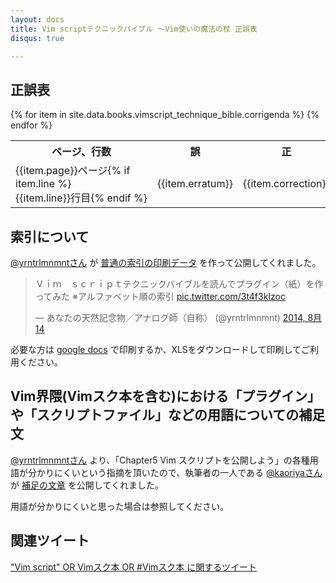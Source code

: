 ```yaml
---
layout: docs
title: Vim scriptテクニックバイブル ～Vim使いの魔法の杖 正誤表
disqus: true

---
```


## 正誤表

<table class="vstb-corrigenda">
<tr>
  <th>ページ、行数</th>
  <th>誤</th>
  <th>正</th>
  <th>解説/言い訳</th>
</tr>
{% for item in site.data.books.vimscript_technique_bible.corrigenda %}
<tr>
  <td><nobr>{{item.page}}ページ</nobr>{% if item.line %} <nobr>{{item.line}}行目{% endif %}</nobr></td>
  <td>{{item.erratum}}</td>
  <td>{{item.correction}}</td>
  <td>{{item.excuse}}</td>
</tr>
{% endfor %}
</table>

## <a name="normal-index"><a>索引について

[@yrntrlmnmntさん](https://twitter.com/yrntrlmnmnt) が [普通の索引の印刷データ](http://vim-jp.org/docs/books/vimscript-technique-bible/corrigenda.html#normal-index) を作って公開してくれました。

<blockquote class="twitter-tweet" lang="ja"><p>Ｖｉｍ　ｓｃｒｉｐｔテクニックバイブルを読んでプラグイン（紙）を作ってみた&#10;※アルファベット順の索引 <a href="http://t.co/3t4f3kIzoc">pic.twitter.com/3t4f3kIzoc</a></p>&mdash; あなたの天然記念物／アナログ師（自称） (@yrntrlmnmnt) <a href="https://twitter.com/yrntrlmnmnt/statuses/499879383675326465">2014, 8月 14</a></blockquote>

必要な方は [google docs](https://docs.google.com/file/d/0B95Afy1gzPwjbHlKVldJNHVSd0k/edit) で印刷するか、XLSをダウンロードして印刷してご利用ください。

## <a name="normal-index"><a>Vim界隈(Vimスク本を含む)における「プラグイン」や「スクリプトファイル」などの用語についての補足文

[@yrntrlmnmntさん](https://twitter.com/yrntrlmnmnt) より、「Chapter5 Vim スクリプトを公開しよう」の各種用語が分かりにくいという指摘を頂いたので、執筆者の一人である [@kaoriyaさん](https://twitter.com/kaoriya) が [補足の文章](https://gist.github.com/koron/d2bc314e4087ca1a9a9e) を公開してくれました。

用語が分かりにくいと思った場合は参照してください。

## 関連ツイート

<!-- Twitter widget: "Vim script" OR Vimスク本 OR #Vimスク本 -->
<a class="twitter-timeline" data-dnt="true" href="https://twitter.com/search?q=%22Vim+script%22+OR+Vim%E3%82%B9%E3%82%AF%E6%9C%AC+OR+%23Vim%E3%82%B9%E3%82%AF%E6%9C%AC" data-widget-id="497924456598097920">"Vim script" OR Vimスク本 OR #Vimスク本 に関するツイート</a>
